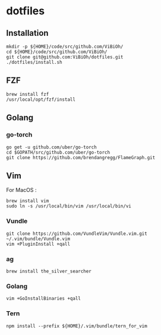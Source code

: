 # dotfiles

## Installation

```
mkdir -p ${HOME}/code/src/github.com/ViBiOh/
cd ${HOME}/code/src/github.com/ViBiOh/
git clone git@github.com:ViBiOh/dotfiles.git
./dotfiles/install.sh
```

## FZF

```
brew install fzf
/usr/local/opt/fzf/install
```

## Golang

### go-torch

```
go get -u github.com/uber/go-torch
cd $GOPATH/src/github.com/uber/go-torch
git clone https://github.com/brendangregg/FlameGraph.git
```

## Vim

For MacOS :

```
brew install vim
sudo ln -s /usr/local/bin/vim /usr/local/bin/vi
```

### Vundle

```
git clone https://github.com/VundleVim/Vundle.vim.git ~/.vim/bundle/Vundle.vim
vim +PluginInstall +qall
```

### ag

```
brew install the_silver_searcher
```

### Golang

```
vim +GoInstallBinaries +qall
```

### Tern

```
npm install --prefix ${HOME}/.vim/bundle/tern_for_vim
```

